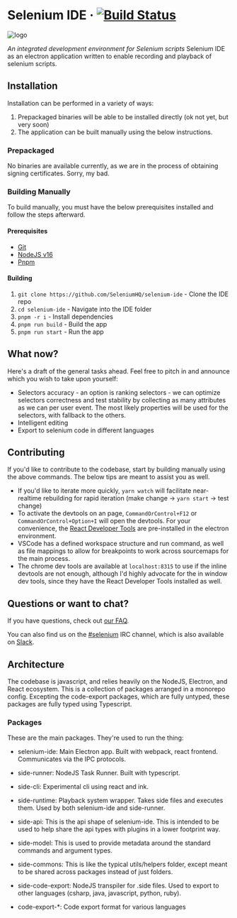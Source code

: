 # Selenium IDE &middot; [![Build Status](https://api.travis-ci.com/SeleniumHQ/selenium-ide.svg?branch=trunk)](https://travis-ci.com/SeleniumHQ/selenium-ide)

![logo](https://www.seleniumhq.org/selenium-ide/img/selenium-ide128.png)

_An integrated development environment for Selenium scripts_
Selenium IDE as an electron application written to enable recording and playback of selenium scripts.

## Installation

Installation can be performed in a variety of ways:

1. Prepackaged binaries will be able to be installed directly (ok not yet, but very soon)
2. The application can be built manually using the below instructions.

### Prepackaged

No binaries are available currently, as we are in the process of obtaining signing certificates.
Sorry, my bad.

### Building Manually

To build manually, you must have the below prerequisites installed and follow the steps afterward.

#### Prerequisites

- [Git](https://git-scm.com/book/en/v2/Getting-Started-Installing-Git)
- [NodeJS v16](https://nodejs.org/en/download/)
- [Pnpm](https://pnpm.io/installation)

#### Building

1. `git clone https://github.com/SeleniumHQ/selenium-ide` - Clone the IDE repo
2. `cd selenium-ide` - Navigate into the IDE folder
3. `pnpm -r i` - Install dependencies
4. `pnpm run build` - Build the app
5. `pnpm run start` - Run the app

## What now?

Here's a draft of the general tasks ahead. Feel free to pitch in and announce which you wish to take upon yourself:

- Selectors accuracy - an option is ranking selectors - we can optimize selectors correctness and test stability by collecting as many attributes as we can per user event. The most likely properties will be used for the selectors, with fallback to the others.
- Intelligent editing
- Export to selenium code in different languages

## Contributing

If you'd like to contribute to the codebase, start by building manually using the above commands. The below tips are meant to assist you as well.

- If you'd like to iterate more quickly, `yarn watch` will facilitate near-realtime rebuilding for rapid iteration (make change -> `yarn start` -> test change)
- To activate the devtools on an page, `CommandOrControl+F12` or `CommandOrControl+Option+I` will open the devtools. For your convenience, the [React Developer Tools](https://chrome.google.com/webstore/detail/react-developer-tools/fmkadmapgofadopljbjfkapdkoienihi?hl=en) are pre-installed in the electron environment.
- VSCode has a defined workspace structure and run command, as well as file mappings to allow for breakpoints to work across sourcemaps for the main process.
- The chrome dev tools are available at `localhost:8315` to use if the inline devtools are not enough, although I'd highly advocate for the in window dev tools, since they have the React Developer Tools installed as well.

## Questions or want to chat?

If you have questions, check out [our FAQ](https://github.com/SeleniumHQ/selenium-ide/wiki/Frequently-Asked-Questions).

You can also find us on the [#selenium](irc://freenode.net/selenium) IRC
channel, which is also available on
[Slack](https://www.selenium.dev/support/#ChatRoom).

## Architecture

The codebase is javascript, and relies heavily on the NodeJS, Electron, and
React ecosystem. This is a collection of packages arranged in a monorepo
config. Excepting the code-export packages, which are fully untyped, these
packages are fully typed using Typescript.

### Packages

These are the main packages. They're used to run the thing:

- selenium-ide: Main Electron app. Built with webpack, react frontend. Communicates
via the IPC protocols.

- side-runner: NodeJS Task Runner. Built with typescript.

- side-cli: Experimental cli using react and ink.

- side-runtime: Playback system wrapper. Takes side files and executes
them. Used by both selenium-ide and side-runner.

- side-api: This is the api shape of selenium-ide. This is intended to be used
to help share the api types with plugins in a lower footprint way.

- side-model: This is used to provide metadata around the standard commands and
argument types.

- side-commons: This is like the typical utils/helpers folder, except meant to
be shared across packages instead of just folders.

- side-code-export: NodeJS transpiler for .side files. Used to export to other
languages (csharp, java, javascript, python, ruby).

- code-export-*: Code export format for various languages
